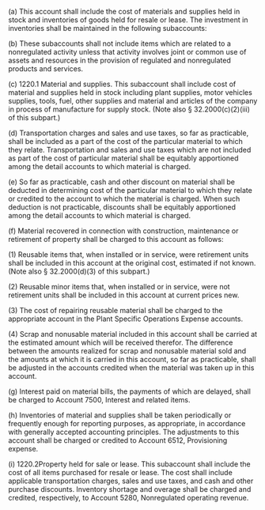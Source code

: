 (a) This account shall include the cost of materials and supplies held in stock and inventories of goods held for resale or lease. The investment in inventories shall be maintained in the following subaccounts:
              

(b) These subaccounts shall not include items which are related to a nonregulated activity unless that activity involves joint or common use of assets and resources in the provision of regulated and nonregulated products and services.

(c) 1220.1 Material and supplies. This subaccount shall include cost of material and supplies held in stock including plant supplies, motor vehicles supplies, tools, fuel, other supplies and material and articles of the company in process of manufacture for supply stock. (Note also § 32.2000(c)(2)(iii) of this subpart.)

(d) Transportation charges and sales and use taxes, so far as practicable, shall be included as a part of the cost of the particular material to which they relate. Transportation and sales and use taxes which are not included as part of the cost of particular material shall be equitably apportioned among the detail accounts to which material is charged.

(e) So far as practicable, cash and other discount on material shall be deducted in determining cost of the particular material to which they relate or credited to the account to which the material is charged. When such deduction is not practicable, discounts shall be equitably apportioned among the detail accounts to which material is charged.

(f) Material recovered in connection with construction, maintenance or retirement of property shall be charged to this account as follows:

(1) Reusable items that, when installed or in service, were retirement units shall be included in this account at the original cost, estimated if not known. (Note also § 32.2000(d)(3) of this subpart.)

(2) Reusable minor items that, when installed or in service, were not retirement units shall be included in this account at current prices new.

(3) The cost of repairing reusable material shall be charged to the appropriate account in the Plant Specific Operations Expense accounts.

(4) Scrap and nonusable material included in this account shall be carried at the estimated amount which will be received therefor. The difference between the amounts realized for scrap and nonusable material sold and the amounts at which it is carried in this account, so far as practicable, shall be adjusted in the accounts credited when the material was taken up in this account.

(g) Interest paid on material bills, the payments of which are delayed, shall be charged to Account 7500, Interest and related items.

(h) Inventories of material and supplies shall be taken periodically or frequently enough for reporting purposes, as appropriate, in accordance with generally accepted accounting principles. The adjustments to this account shall be charged or credited to Account 6512, Provisioning expense.

(i) 1220.2Property held for sale or lease. This subaccount shall include the cost of all items purchased for resale or lease. The cost shall include applicable transportation charges, sales and use taxes, and cash and other purchase discounts. Inventory shortage and overage shall be charged and credited, respectively, to Account 5280, Nonregulated operating revenue.

